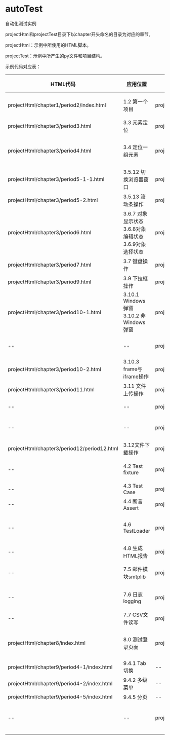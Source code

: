 # autoTest
自动化测试实例

projectHtml和projectTest目录下以chapter开头命名的目录为对应的章节。

projectHtml：示例中所使用的HTML脚本。

projectTest：示例中所产生的py文件和项目结构。

示例代码对应表：

|HTML代码|应用位置|py文件|py文件说明|
|--|--|--|--|
|projectHtml/chapter1/period2/index.html|1.2 第一个项目|projectTest/chapter1/period2/period2.py|第一个项目实例操作|
|projectHtml/chapter3/period3.html|3.3 元素定位|projectTest/chapter3/period3.py|元素定位实例操作|
|projectHtml/chapter3/period4.html|3.4 定位一组元素|projectTest/chapter3/period4.py|定位一组元素，多选框实例操作|
|projectHtml/chapter3/period5-1-1.html|3.5.12 切换浏览器窗口|projectTest/chapter3/period5-1.py|浏览器窗口切换|
|projectHtml/chapter3/period5-2.html|3.5.13 滚动条操作|projectTest/chapter3/period5-2.py|滚动条操作|
|projectHtml/chapter3/period6.html|3.6.7 对象显示状态 3.6.8对象编辑状态 3.6.9对象选择状态|projectTest/chapter3/period6.py|元素显示状态、输入框编辑状态、元素选中状态|
|projectHtml/chapter3/period7.html|3.7 键盘操作|projectTest/chapter3/period7.py|模拟键盘操作|
|projectHtml/chapter3/period9.html|3.9 下拉框操作|projectTest/chapter3/period9.py|下拉框选择元素|
|projectHtml/chapter3/period10-1.html|3.10.1 Windows弹窗 3.10.2 非Windows弹窗|projectTest/chapter3/period10-1.py|windows弹窗操作|
|--|--|projectTest/chapter3/period10-2.py|非windows弹窗操作|
|projectHtml/chapter3/period10-2.html|3.10.3 frame与iframe操作|projectTest/chapter3/period10-3.py|iframe操作|
|projectHtml/chapter3/period11.html|3.11 文件上传操作|projectTest/chapter3/period11-1.py|send_keys文件上传|
|--|--|projectTest/chapter3/period11-2.py|AutoIt工具文件上传|
|--|--|projectTest/chapter3/period11-3.py|WinSpy工具文件上传|
|projectHtml/chapter3/period12/period12.html|3.12文件下载操作|projectTest/chapter3/period12.py|文件下载|
|--|4.2 Test fixture|projectTest/chapter4/period2.py|测试数据的准备与销毁|
|--|4.3 Test Case|projectTest/chapter4/period3.py|测试用例|
|--|4.4 断言 Assert|projectTest/chapter4/period4.py|测试断言|
|--|4.6 TestLoader|projectTest/chapter4/period6/main.py|测试用例添加进测试套件(TestSuit)|
|--|4.8 生成HTML报告|projectTest/chapter4/period8/main.py|HTML报告生成|
|--|7.5 邮件模块smtplib|projectTest/chapter7/period5.py|邮件模块smtplib的使用|
|--|7.6 日志logging|projectTest/chapter7/period6.py|日志logging模块的使用|
|--|7.7 CSV文件读写|projectTest/chapter7/period7/period7.py|CSV文件读写|
|projectHtml/chapter8/index.html|8.0 测试登录页面|projectTest/chapter6|数据驱动目录结构及测试py文件|
|projectHtml/chapter9/period4-1/index.html|9.4.1 Tab切换|--|--|
|projectHtml/chapter9/period4-2/index.html|9.4.2 多级菜单|--|--|
|projectHtml/chapter9/period4-5/index.html|9.4.5 分页|--|--|
|--|--|projectTest/chapter9|PO模型，目录结构及测试py文件|
